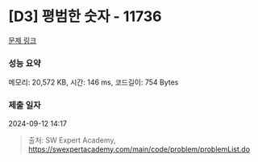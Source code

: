 # [D3] 평범한 숫자 - 11736 

[문제 링크](https://swexpertacademy.com/main/code/problem/problemDetail.do?contestProbId=AXhh-H-KwUcDFARQ) 

### 성능 요약

메모리: 20,572 KB, 시간: 146 ms, 코드길이: 754 Bytes

### 제출 일자

2024-09-12 14:17



> 출처: SW Expert Academy, https://swexpertacademy.com/main/code/problem/problemList.do